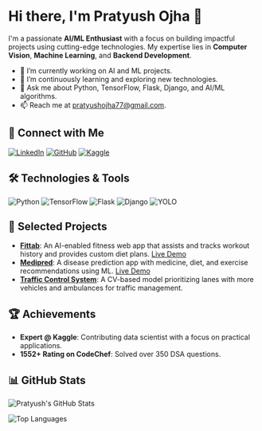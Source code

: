 # Hi there, I'm Pratyush Ojha 👋

I'm a passionate  **AI/ML Enthusiast** with a focus on building impactful projects using cutting-edge technologies. My expertise lies in **Computer Vision**, **Machine Learning**, and **Backend Development**.

- 🔭 I’m currently working on AI and ML projects.
- 🌱 I’m continuously learning and exploring new technologies.
- 💬 Ask me about Python, TensorFlow, Flask, Django, and AI/ML algorithms.
- 📫 Reach me at [pratyushojha77@gmail.com](mailto:pratyushojha77@gmail.com).

## 🔗 Connect with Me
[![LinkedIn](https://img.shields.io/badge/LinkedIn-blue?style=flat-square&logo=linkedin&logoColor=white)](https://www.linkedin.com/in/pratyush-ojha-185817253/)
[![GitHub](https://img.shields.io/badge/GitHub-black?style=flat-square&logo=github&logoColor=white)](https://github.com/pratyushojha04)
[![Kaggle](https://img.shields.io/badge/Kaggle-blue?style=flat-square&logo=kaggle&logoColor=white)](https://www.kaggle.com/pratyushojha12)

## 🛠️ Technologies & Tools
![Python](https://img.shields.io/badge/Python-3670A0?style=for-the-badge&logo=python&logoColor=ffdd54)
![TensorFlow](https://img.shields.io/badge/TensorFlow-FF6F00?style=for-the-badge&logo=TensorFlow&logoColor=white)
![Flask](https://img.shields.io/badge/Flask-000000?style=for-the-badge&logo=flask&logoColor=white)
![Django](https://img.shields.io/badge/Django-092E20?style=for-the-badge&logo=django&logoColor=white)
![YOLO](https://img.shields.io/badge/YOLO-00FFFF?style=for-the-badge&logo=yolo&logoColor=black)

## 🚀 Selected Projects
- **[Fittab](https://github.com/pratyushojha04/fittab)**: An AI-enabled fitness web app that assists and tracks workout history and provides custom diet plans. [Live Demo](https://fittab-2.onrender.com)
- **[Medipred](https://github.com/pratyushojha04/medipred)**: A disease prediction app with medicine, diet, and exercise recommendations using ML. [Live Demo](https://medipred-1.onrender.com)
- **[Traffic Control System](https://github.com/pratyushojha04/Traffic-Management-System)**: A CV-based model prioritizing lanes with more vehicles and ambulances for traffic management.

## 🏆 Achievements
- **Expert @ Kaggle**: Contributing data scientist with a focus on practical applications.
- **1552+ Rating on CodeChef**: Solved over 350 DSA questions.

## 📊 GitHub Stats
![Pratyush's GitHub Stats](https://github-readme-stats.vercel.app/api?username=pratyushojha04&show_icons=true&theme=radical)

![Top Languages](https://github-readme-stats.vercel.app/api/top-langs/?username=pratyushojha04&layout=compact&theme=radical)

